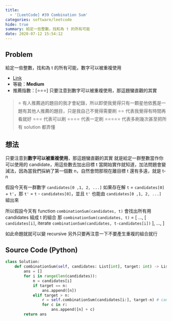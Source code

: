 ```yaml
---
title:
  - '[LeetCode] #39 Combination Sum'
categories: software/leetcode
hide: true
summary: 給定一些整數，找和為 t 的所有可能
date: 2020-07-12 15:54:12
---
```


## Problem

給定一些整數，找和為 t 的所有可能，數字可以被重複使用

* [Link](https://leetcode.com/problems/combination-sum/)
* 等級：**Medium**
* 推薦指數：[:star::star::star:] 只要注意到數字可以被重複使用，那這題蠻直觀的其實

> :star: 有人推薦過的題目的我才會紀錄，所以即使我覺得只有一顆星他依舊是一題有其他人推薦的題目，只是我自己不覺得需要刷
> :star::star: 代表我覺得有時間再看就好
> :star::star::star: 代表可以刷
> :star::star::star::star: 代表一定刷
> :star::star::star::star::star: 代表多刷幾次甚至把所有 solution 都弄懂

## 想法

只要注意到**數字可以被重複使用**，那這題蠻直觀的其實
就是給定一群整數當作你可以使用的 candidate，用這些數去加出目標 t
當開始實作就知道，加法問題會變減法，因為當我們採納了第一個數 n，自然會問那現在離目標 t 還有多遠，就是 t-n

假設今天有一群數字 `candidates[0 ,1, 2, ...]`
如果存在解 `t` = `candidates[0]` + `t'`，那 `t'` = `t` - `candidates[0]`，並且 `t'` 也能由 `candidates[0 ,1, 2, ...]` 組出來

所以假設今天有 function `combinationSum(candidates, t)` 會找出所有用 candidates 組成 t 的組合
那 `combinationSum(candidates, t)` = \[
        ...,
        \[ `candidates[i]`, iterate `combinationSum(candidates, t-candidates[i])` \],
        ...,
    \]

如此命題就就可以變 recursive
另外只要再注意一下不要產生重複的組合就行

## Source Code (Python)

``` python
class Solution:
    def combinationSum(self, candidates: List[int], target: int) -> List[List[int]]:        
        ans = []
        for i in range(len(candidates)):
            n = candidates[i]
            if target == n:
                ans.append([n])
            elif target > n:
                r = self.combinationSum(candidates[i:], target-n) # candidates[i:] 這就是用來避去使用已經處理過的數字
                for c in r:
                    ans.append([n] + c)
        return ans
```
